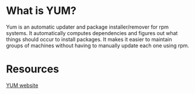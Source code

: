 

# What is YUM?

Yum is an automatic updater and package installer/remover for rpm systems. It automatically computes dependencies and figures out what things should occur to install packages. It makes it easier to maintain groups of machines without having to manually update each one using rpm.

# Resources

[YUM website](http://yum.baseurl.org/)
